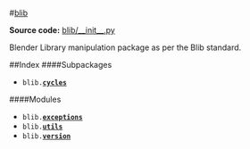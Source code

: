 #[blib](__init__.md)

**Source code:** [blib/\_\_init\_\_\.py](../../blib/__init__.py)

Blender Library manipulation package as per the Blib standard\.  

##Index
####Subpackages
* <code>blib\.[**cycles**](cycles/__init__.md)</code>

####Modules
* <code>blib\.[**exceptions**](exceptions.md)</code>
* <code>blib\.[**utils**](utils.md)</code>
* <code>blib\.[**version**](version.md)</code>

